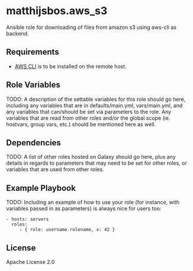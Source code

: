 matthijsbos.aws\_s3
=========

Ansible role for downloading of files from amazon s3 using aws-cli as backend.

Requirements
------------

- [AWS CLI](https://aws.amazon.com/cli/) is to be installed on the remote host.

Role Variables
--------------

TODO: 
A description of the settable variables for this role should go here, including any variables that are in defaults/main.yml, vars/main.yml, and any variables that can/should be set via parameters to the role. Any variables that are read from other roles and/or the global scope (ie. hostvars, group vars, etc.) should be mentioned here as well.

Dependencies
------------

TODO:
A list of other roles hosted on Galaxy should go here, plus any details in regards to parameters that may need to be set for other roles, or variables that are used from other roles.

Example Playbook
----------------

TODO:
Including an example of how to use your role (for instance, with variables passed in as parameters) is always nice for users too:

    - hosts: servers
      roles:
         - { role: username.rolename, x: 42 }

License
-------

Apache License 2.0
